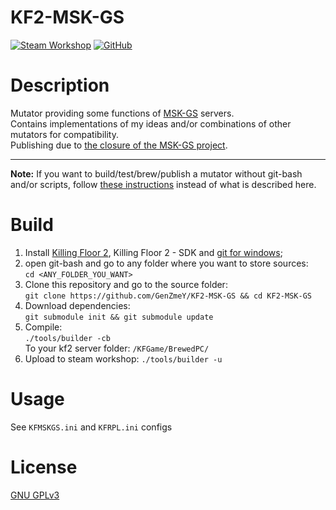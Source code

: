 # KF2-MSK-GS

[![Steam Workshop](https://img.shields.io/static/v1?message=workshop&logo=steam&labelColor=gray&color=blue&logoColor=white&label=steam%20)](https://steamcommunity.com/sharedfiles/filedetails/?id=2850677094)
[![GitHub](https://img.shields.io/github/license/GenZmeY/KF2-MSK-GS)](LICENSE)

# Description
Mutator providing some functions of [MSK-GS](https://steamcommunity.com/groups/msk-gs) servers.  
Contains implementations of my ideas and/or combinations of other mutators for compatibility.  
Publishing due to [the closure of the MSK-GS project](https://steamcommunity.com/groups/msk-gs/announcements/detail/3645134002744389126).  

***

**Note:** If you want to build/test/brew/publish a mutator without git-bash and/or scripts, follow [these instructions](https://tripwireinteractive.atlassian.net/wiki/spaces/KF2SW/pages/26247172/KF2+Code+Modding+How-to) instead of what is described here.

# Build
1. Install [Killing Floor 2](https://store.steampowered.com/app/232090/Killing_Floor_2/), Killing Floor 2 - SDK and [git for windows](https://git-scm.com/download/win);
2. open git-bash and go to any folder where you want to store sources:  
`cd <ANY_FOLDER_YOU_WANT>`  
3. Clone this repository and go to the source folder:  
`git clone https://github.com/GenZmeY/KF2-MSK-GS && cd KF2-MSK-GS`
4. Download dependencies:  
`git submodule init && git submodule update`  
5. Compile:  
`./tools/builder -cb`  
To your kf2 server folder: `/KFGame/BrewedPC/`  
6. Upload to steam workshop:
`./tools/builder -u`  

# Usage
See `KFMSKGS.ini` and `KFRPL.ini` configs  

# License
[GNU GPLv3](LICENSE)
